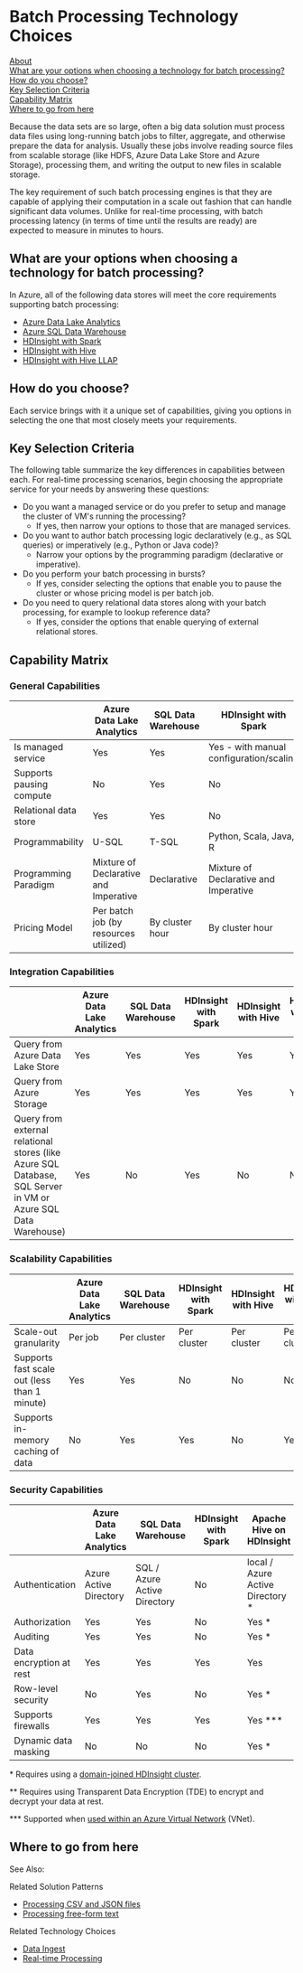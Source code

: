# Batch Processing Technology Choices

[About]()  
[What are your options when choosing a technology for batch processing?](#options)  
[How do you choose?](#howtochoose)  
[Key Selection Criteria](#criteria)  
[Capability Matrix](#matrix)   
[Where to go from here](#wheretogo)  

<a name="about"></a>
Because the data sets are so large, often a big data solution must process data files using long-running batch jobs to filter, aggregate, and otherwise prepare the data for analysis. Usually these jobs involve reading source files from scalable storage (like HDFS, Azure Data Lake Store and Azure Storage), processing them, and writing the output to new files in scalable storage. 

The key requirement of such batch processing engines is that they are capable of applying their computation in a scale out fashion that can handle significant data volumes. Unlike for real-time processing, with batch processing latency (in terms of time until the results are ready) are expected to measure in minutes to hours.   

## <a name="options"></a> What are your options when choosing a technology for batch processing?
In Azure, all of the following data stores will meet the core requirements supporting batch processing:
- [Azure Data Lake Analytics](https://docs.microsoft.com/en-us/azure/data-lake-analytics/)
- [Azure SQL Data Warehouse](https://docs.microsoft.com/en-us/azure/data-lake-analytics/)
- [HDInsight with Spark](https://docs.microsoft.com/en-us/azure/hdinsight/spark/apache-spark-overview)
- [HDInsight with Hive](https://docs.microsoft.com/en-us/azure/hdinsight/hadoop/hdinsight-use-hive)
- [HDInsight with Hive LLAP](https://docs.microsoft.com/en-us/azure/hdinsight/interactive-query/apache-interactive-query-get-started)

## <a name="howtochoose"></a> How do you choose?
Each service brings with it a unique set of capabilities, giving you options in selecting the one that most closely meets your requirements. 

## <a name="criteria"></a> Key Selection Criteria

The following table summarize the key differences in capabilities between each. For real-time processing scenarios, begin choosing the appropriate service for your needs by answering these questions:
- Do you want a managed service or do you prefer to setup and manage the cluster of VM's running the processing?
    - If yes, then narrow your options to those that are managed services.
- Do you want to author batch processing logic declaratively (e.g., as SQL queries) or imperatively (e.g., Python or Java code)?
    - Narrow your options by the programming paradigm (declarative or imperative).
- Do you perform your batch processing in bursts?
    - If yes, consider selecting the options that enable you to pause the cluster or whose pricing model is per batch job.
- Do you need to query relational data stores along with your batch processing, for example to lookup reference data?
    - If yes, consider the options that enable querying of external relational stores.

## <a name="matrix"></a> Capability Matrix

### General Capabilities

| | Azure Data Lake Analytics | SQL Data Warehouse | HDInsight with Spark | HDInsight with Hive | HDInsight with Hive LLAP |
| --- | --- | --- | --- | --- | --- |
| Is managed service | Yes | Yes | Yes - with manual configuration/scaling | Yes - with manual configuration/scaling | Yes - with manual configuration/scaling |
| Supports pausing compute | No | Yes | No | No | No |
| Relational data store | Yes | Yes | No | No | No |
| Programmability | U-SQL | T-SQL | Python, Scala, Java, R | HiveQL | HiveQL |
| Programming Paradigm | Mixture of Declarative and Imperative  | Declarative | Mixture of Declarative and Imperative | Declarative | Declarative | 
| Pricing Model | Per batch job (by resources utilized) | By cluster hour | By cluster hour | By cluster hour | By cluster hour |  

### Integration Capabilities
| | Azure Data Lake Analytics | SQL Data Warehouse | HDInsight with Spark | HDInsight with Hive | HDInsight with Hive LLAP |
| --- | --- | --- | --- | --- | --- |
| Query from Azure Data Lake Store | Yes | Yes | Yes | Yes | Yes |
| Query from Azure Storage | Yes | Yes | Yes | Yes | Yes |
| Query from external relational stores (like Azure SQL Database, SQL Server in VM or Azure SQL Data Warehouse) | Yes | No | Yes | No | No |

### Scalability Capabilities
| | Azure Data Lake Analytics | SQL Data Warehouse | HDInsight with Spark | HDInsight with Hive | HDInsight with Hive LLAP |
| --- | --- | --- | --- | --- | --- |
| Scale-out granularity  | Per job | Per cluster | Per cluster | Per cluster | Per cluster |
| Supports fast scale out (less than 1 minute) | Yes | Yes | No | No | No |
| Supports in-memory caching of data | No | Yes | Yes | No | Yes | 

### Security Capabilities
| | Azure Data Lake Analytics | SQL Data Warehouse | HDInsight with Spark | Apache Hive on HDInsight | Hive LLAP on HDInsight |
| --- | --- | --- | --- | --- | --- |
| Authentication  | Azure Active Directory | SQL / Azure Active Directory | No | local / Azure Active Directory * | local / Azure Active Directory * |
| Authorization  | Yes | Yes| No | Yes * | Yes * |
| Auditing  | Yes | Yes | No | Yes * | Yes * |
| Data encryption at rest | Yes| Yes | Yes | Yes | Yes |
| Row-level security | No | Yes | No | Yes * | Yes * |
| Supports firewalls | Yes | Yes | Yes | Yes \*** | Yes \*** |
| Dynamic data masking | No | No | No | Yes * | Yes * |

\* Requires using a [domain-joined HDInsight cluster](https://docs.microsoft.com/azure/hdinsight/domain-joined/apache-domain-joined-introduction).

\** Requires using Transparent Data Encryption (TDE) to encrypt and decrypt your data at rest.

\*** Supported when [used within an Azure Virtual Network](https://docs.microsoft.com/azure/hdinsight/hdinsight-extend-hadoop-virtual-network) (VNet).

## <a name="wheretogo"></a>Where to go from here
See Also:

Related Solution Patterns
- [Processing CSV and JSON files](../solution-patterns/processing-csv-and-json-files.md)
- [Processing free-form text](../solution-patterns/processing-free-form-text.md)

Related Technology Choices
- [Data Ingest](./data-ingest.md)
- [Real-time Processing](./real-time-processing.md)